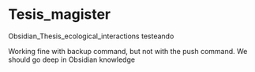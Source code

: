 # Tesis_magister
Obsidian_Thesis_ecological_interactions
testeando

Working fine with backup command, but not with the push command.
We should go deep in Obsidian knowledge

